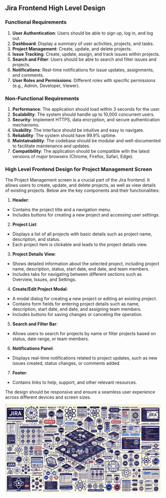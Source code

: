 ## Jira Frontend High Level Design

### Functional Requirements
1. **User Authentication**: Users should be able to sign up, log in, and log out.
2. **Dashboard**: Display a summary of user activities, projects, and tasks.
3. **Project Management**: Create, update, and delete projects.
4. **Issue Tracking**: Create, update, assign, and track issues within projects.
5. **Search and Filter**: Users should be able to search and filter issues and projects.
6. **Notifications**: Real-time notifications for issue updates, assignments, and comments.
7. **User Roles and Permissions**: Different roles with specific permissions (e.g., Admin, Developer, Viewer).

### Non-Functional Requirements
1. **Performance**: The application should load within 3 seconds for the user.
2. **Scalability**: The system should handle up to 10,000 concurrent users.
3. **Security**: Implement HTTPS, data encryption, and secure authentication mechanisms.
4. **Usability**: The interface should be intuitive and easy to navigate.
5. **Reliability**: The system should have 99.9% uptime.
6. **Maintainability**: The codebase should be modular and well-documented to facilitate maintenance and updates.
7. **Compatibility**: The application should be compatible with the latest versions of major browsers (Chrome, Firefox, Safari, Edge).


### High Level Frontend Design for Project Management Screen

The Project Management screen is a crucial part of the Jira frontend. It allows users to create, update, and delete projects, as well as view details of existing projects. Below are the key components and their functionalities:

1. **Header**: 
  - Contains the project title and a navigation menu.
  - Includes buttons for creating a new project and accessing user settings.

2. **Project List**:
  - Displays a list of all projects with basic details such as project name, description, and status.
  - Each project item is clickable and leads to the project details view.

3. **Project Details View**:
  - Shows detailed information about the selected project, including project name, description, status, start date, end date, and team members.
  - Includes tabs for navigating between different sections such as Overview, Issues, and Settings.

4. **Create/Edit Project Modal**:
  - A modal dialog for creating a new project or editing an existing project.
  - Contains form fields for entering project details such as name, description, start date, end date, and assigning team members.
  - Includes buttons for saving changes or canceling the operation.

5. **Search and Filter Bar**:
  - Allows users to search for projects by name or filter projects based on status, date range, or team members.

6. **Notifications Panel**:
  - Displays real-time notifications related to project updates, such as new issues created, status changes, or comments added.

7. **Footer**:
  - Contains links to help, support, and other relevant resources.

The design should be responsive and ensure a seamless user experience across different devices and screen sizes.



![Alt text](src/images/jira-design.webp)